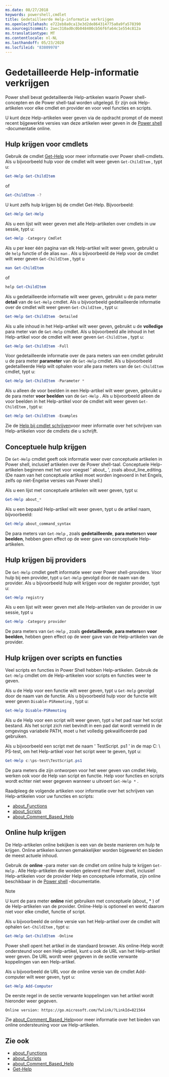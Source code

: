 ```yaml
---
ms.date: 08/27/2018
keywords: powershell,cmdlet
title: Gedetailleerde Help-informatie verkrijgen
ms.openlocfilehash: e722eb8a0ca13e3d2de864314775a0a9fa578390
ms.sourcegitcommit: 2aec310ad0c0b048400cb56f6fa64c1e554c812a
ms.translationtype: MT
ms.contentlocale: nl-NL
ms.lasthandoff: 05/23/2020
ms.locfileid: "83809978"
---
```

# <a name="getting-detailed-help-information"></a>Gedetailleerde Help-informatie verkrijgen

Power shell bevat gedetailleerde Help-artikelen waarin Power shell-concepten en de Power shell-taal worden uitgelegd. Er zijn ook Help-artikelen voor elke cmdlet en provider en voor veel functies en scripts.

U kunt deze Help-artikelen weer geven via de opdracht prompt of de meest recent bijgewerkte versies van deze artikelen weer geven in de [Power shell](/powershell/scripting/overview) -documentatie online.

## <a name="getting-help-for-cmdlets"></a>Hulp krijgen voor cmdlets

Gebruik de cmdlet [Get-Help](/powershell/module/microsoft.powershell.core/Get-Help) voor meer informatie over Power shell-cmdlets. Als u bijvoorbeeld hulp voor de cmdlet wilt weer geven `Get-ChildItem` , typt u:

```powershell
Get-Help Get-ChildItem
```

of

```powershell
Get-ChildItem -?
```

U kunt zelfs hulp krijgen bij de cmdlet Get-Help. Bijvoorbeeld:

```powershell
Get-Help Get-Help
```

Als u een lijst wilt weer geven met alle Help-artikelen over cmdlets in uw sessie, typt u:

```powershell
Get-Help -Category Cmdlet
```

Als u per keer één pagina van elk Help-artikel wilt weer geven, gebruikt u de `help` functie of de alias `man` .
Als u bijvoorbeeld de Help voor de cmdlet wilt weer geven `Get-ChildItem` , typt u

```powershell
man Get-ChildItem
```

of

```powershell
help Get-ChildItem
```

Als u gedetailleerde informatie wilt weer geven, gebruikt u de para meter **detail** van de `Get-Help` cmdlet. Als u bijvoorbeeld gedetailleerde informatie over de cmdlet wilt weer geven `Get-ChildItem` , typt u:

```powershell
Get-Help Get-ChildItem -Detailed
```

Als u alle inhoud in het Help-artikel wilt weer geven, gebruikt u de **volledige** para meter van de `Get-Help` cmdlet. Als u bijvoorbeeld alle inhoud in het Help-artikel voor de cmdlet wilt weer geven `Get-ChildItem` , typt u:

```powershell
Get-Help Get-ChildItem -Full
```

Voor gedetailleerde informatie over de para meters van een cmdlet gebruikt u de para meter **parameter** van de `Get-Help` cmdlet. Als u bijvoorbeeld gedetailleerde Help wilt ophalen voor alle para meters van de `Get-ChildItem` cmdlet, typt u:

```powershell
Get-Help Get-ChildItem -Parameter *
```

Als u alleen de voor beelden in een Help-artikel wilt weer geven, gebruikt u de para meter **voor beelden** van de `Get-Help` .
Als u bijvoorbeeld alleen de voor beelden in het Help-artikel voor de cmdlet wilt weer geven `Get-ChildItem` , typt u:

```powershell
Get-Help Get-ChildItem -Examples
```

Zie de [Help bij cmdlet schrijven](/powershell/scripting/developer/help/writing-help-for-windows-powershell-cmdlets)voor meer informatie over het schrijven van Help-artikelen voor de cmdlets die u schrijft.

## <a name="getting-conceptual-help"></a>Conceptuele hulp krijgen

De `Get-Help` cmdlet geeft ook informatie weer over conceptuele artikelen in Power shell, inclusief artikelen over de Power shell-taal. Conceptuele Help-artikelen beginnen met het voor voegsel ' about_ ', zoals about_line_editing. (De naam van het conceptuele artikel moet worden ingevoerd in het Engels, zelfs op niet-Engelse versies van Power shell.)

Als u een lijst met conceptuele artikelen wilt weer geven, typt u:

```powershell
Get-Help about_*
```

Als u een bepaald Help-artikel wilt weer geven, typt u de artikel naam, bijvoorbeeld:

```powershell
Get-Help about_command_syntax
```

De para meters van `Get-Help` , zoals **gedetailleerde**, **para meters**en **voor beelden**, hebben geen effect op de weer gave van conceptuele Help-artikelen.

## <a name="getting-help-about-providers"></a>Hulp krijgen bij providers

De `Get-Help` cmdlet geeft informatie weer over Power shell-providers. Voor hulp bij een provider, typt u `Get-Help` gevolgd door de naam van de provider. Als u bijvoorbeeld hulp wilt krijgen voor de register provider, typt u:

```powershell
Get-Help registry
```

Als u een lijst wilt weer geven met alle Help-artikelen van de provider in uw sessie, typt u

```powershell
Get-Help -Category provider
```

De para meters van `Get-Help` , zoals **gedetailleerde**, **para meters**en **voor beelden**, hebben geen effect op de weer gave van de Help-artikelen van de provider.

## <a name="getting-help-about-scripts-and-functions"></a>Hulp krijgen over scripts en functies

Veel scripts en functies in Power Shell hebben Help-artikelen. Gebruik de `Get-Help` cmdlet om de Help-artikelen voor scripts en functies weer te geven.

Als u de Help voor een functie wilt weer geven, typt u `Get-Help` gevolgd door de naam van de functie. Als u bijvoorbeeld hulp voor de functie wilt weer geven `Disable-PSRemoting` , typt u:

```powershell
Get-Help Disable-PSRemoting
```

Als u de Help voor een script wilt weer geven, typt u het pad naar het script bestand. Als het script zich niet bevindt in een pad dat wordt vermeld in de omgevings variabele PATH, moet u het volledig gekwalificeerde pad gebruiken.

Als u bijvoorbeeld een script met de naam ' TestScript. ps1 ' in de map C: \\ PS-test, om het Help-artikel voor het script weer te geven, typt u:

```powershell
Get-Help c:\ps-test\TestScript.ps1
```

De para meters die zijn ontworpen voor het weer geven van cmdlet Help, werken ook voor de Help van script en functie. Help voor functies en scripts wordt echter niet weer gegeven wanneer u uitvoert `Get-Help *` .

Raadpleeg de volgende artikelen voor informatie over het schrijven van Help-artikelen voor uw functies en scripts:

- [about_Functions](/powershell/module/microsoft.powershell.core/about/about_functions)
- [about_Scripts](/powershell/module/microsoft.powershell.core/about/about_scripts)
- [about_Comment_Based_Help](/powershell/module/microsoft.powershell.core/about/about_comment_based_help)

## <a name="getting-help-online"></a>Online hulp krijgen

De Help-artikelen online bekijken is een van de beste manieren om hulp te krijgen. Online artikelen kunnen gemakkelijker worden bijgewerkt en bieden de meest actuele inhoud.

Gebruik de **online** -para meter van de cmdlet om online hulp te krijgen `Get-Help` . Alle Help-artikelen die worden geleverd met Power shell, inclusief Help-artikelen voor de provider Help en conceptuele informatie, zijn online beschikbaar in de [Power shell](/powershell/scripting/powershell-scripting) -documentatie.

> [!NOTE]
> U kunt de para meter **online** niet gebruiken met conceptuele (about_ \* ) of de Help-artikelen van de provider.
> Online-Help is optioneel en werkt daarom niet voor elke cmdlet, functie of script.

Als u bijvoorbeeld de online versie van het Help-artikel over de cmdlet wilt ophalen `Get-ChildItem` , typt u:

```powershell
Get-Help Get-ChildItem -Online
```

Power shell opent het artikel in de standaard browser. Als online-Help wordt ondersteund voor een Help-artikel, kunt u ook de URL van het Help-artikel weer geven. De URL wordt weer gegeven in de sectie verwante koppelingen van een Help-artikel.

Als u bijvoorbeeld de URL voor de online versie van de cmdlet Add-computer wilt weer geven, typt u:

```powershell
Get-Help Add-Computer
```

De eerste regel in de sectie verwante koppelingen van het artikel wordt hieronder weer gegeven.

```Output
Online version: https://go.microsoft.com/fwlink/?LinkId=821564
```

Zie [about_Comment_Based_Help](/powershell/module/microsoft.powershell.core/about/about_comment_based_help)voor meer informatie over het bieden van online ondersteuning voor uw Help-artikelen.

## <a name="see-also"></a>Zie ook

- [about_Functions](/powershell/module/microsoft.powershell.core/about/about_functions)
- [about_Scripts](/powershell/module/microsoft.powershell.core/about/about_scripts)
- [about_Comment_Based_Help](/powershell/module/microsoft.powershell.core/about/about_comment_based_help)
- [Get-Help](/powershell/module/microsoft.powershell.core/get-help)
